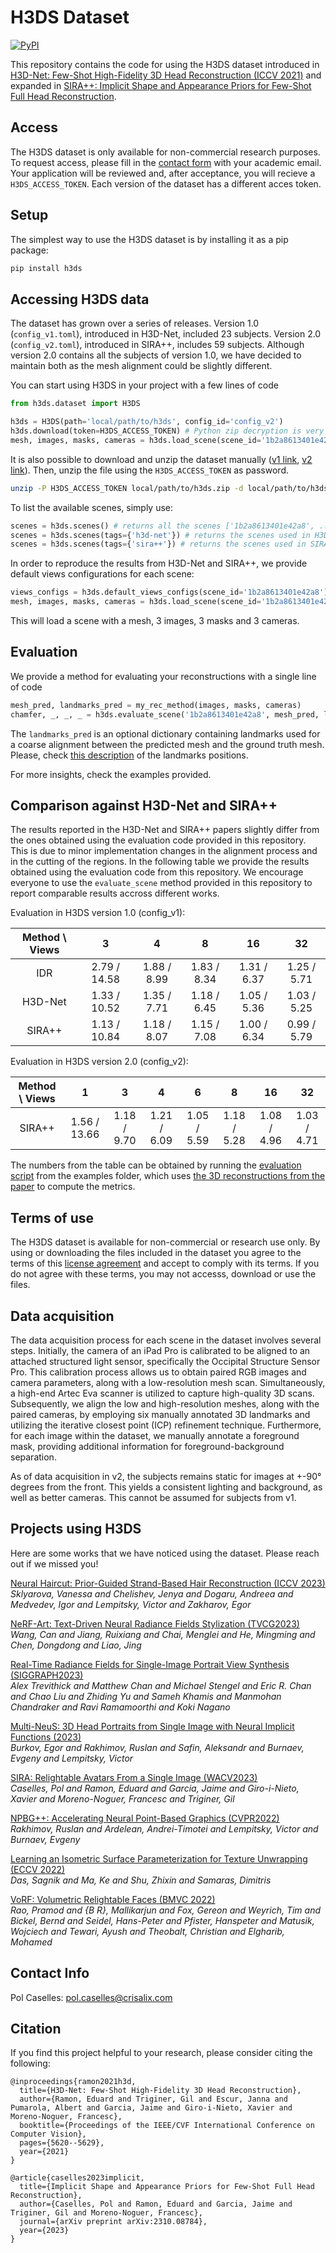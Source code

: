 # H3DS Dataset

[![PyPI](https://img.shields.io/pypi/v/h3ds?style=flat-square)](https://pypi.org/project/h3ds/)

This repository contains the code for using the H3DS dataset introduced in [H3D-Net: Few-Shot High-Fidelity 3D Head Reconstruction (ICCV 2021)](https://crisalixsa.github.io/h3d-net/) and expanded in [SIRA++: Implicit Shape and Appearance Priors for Few-Shot
Full Head Reconstruction](https://arxiv.org/abs/2310.08784).

## Access
The H3DS dataset is only available for non-commercial research purposes. To request access, please fill in the [contact form](https://docs.google.com/forms/d/e/1FAIpQLScpgNf0AA-2BuqcjDod-StNsolYm3DVLtLEdgROiX49xC83dQ/viewform) with your academic email. Your application will be reviewed and, after acceptance, you will recieve a `H3DS_ACCESS_TOKEN`. Each version of the dataset has a different acces token.

## Setup
The simplest way to use the H3DS dataset is by installing it as a pip package:
```bash
pip install h3ds
```

## Accessing H3DS data

The dataset has grown over a series of releases. Version 1.0 (`config_v1.toml`), introduced in H3D-Net, included 23 subjects. Version 2.0 (`config_v2.toml`), introduced in SIRA++, includes 59 subjects. Although version 2.0 contains all the subjects of version 1.0, we have decided to maintain both as the mesh alignment could be slightly different.

You can start using H3DS in your project with a few lines of code

```python
from h3ds.dataset import H3DS

h3ds = H3DS(path='local/path/to/h3ds', config_id='config_v2')
h3ds.download(token=H3DS_ACCESS_TOKEN) # Python zip decryption is very slow. You can invoke an external program.
mesh, images, masks, cameras = h3ds.load_scene(scene_id='1b2a8613401e42a8')
```

It is also possible to download and unzip the dataset manually ([v1 link](https://drive.google.com/file/d/1is1AByaMwaWJJN6CwQ4MmeqCHIMiijZw/view?usp=sharing), [v2 link](https://drive.google.com/file/d/12zMORAGo6IArLS0wras2G_K-1yRak4pA/view?usp=sharing)). Then, unzip the file using the `H3DS_ACCESS_TOKEN` as password.

```bash
unzip -P H3DS_ACCESS_TOKEN local/path/to/h3ds.zip -d local/path/to/h3ds
```

To list the available scenes, simply use:
```python
scenes = h3ds.scenes() # returns all the scenes ['1b2a8613401e42a8', ...]
scenes = h3ds.scenes(tags={'h3d-net'}) # returns the scenes used in H3D-Net paper
scenes = h3ds.scenes(tags={'sira++'}) # returns the scenes used in SIRA++ paper
```

In order to reproduce the results from H3D-Net and SIRA++, we provide default views configurations for each scene:
```python
views_configs = h3ds.default_views_configs(scene_id='1b2a8613401e42a8') # '1', '3', '4', '6', '8', '16' and '32' views
mesh, images, masks, cameras = h3ds.load_scene(scene_id='1b2a8613401e42a8', views_config_id='3')
```
This will load a scene with a mesh, 3 images, 3 masks and 3 cameras.

## Evaluation

We provide a method for evaluating your reconstructions with a single line of code

```python
mesh_pred, landmarks_pred = my_rec_method(images, masks, cameras)
chamfer, _, _, _ = h3ds.evaluate_scene('1b2a8613401e42a8', mesh_pred, landmarks_pred)
```

The `landmarks_pred` is an optional dictionary containing landmarks used for a coarse alignment between the predicted mesh and the ground truth mesh. Please, check [this description](images/landmarks.png) of the landmarks positions.

For more insights, check the examples provided.

## Comparison against H3D-Net and SIRA++

The results reported in the H3D-Net and SIRA++ papers slightly differ from the ones obtained using the evaluation code provided in this repository. This is due to minor implementation changes in the alignment process and in the cutting of the regions. In the following table we provide the results obtained using the evaluation code from this repository. We encourage everyone to use the `evaluate_scene` method provided in this repository to report comparable results accross different works.

Evaluation in H3DS version 1.0 (config_v1):

| Method \ Views | 3 | 4 | 8 | 16 | 32 |
|:-:|:-:|:-:|:-:|:-:|:-:|
| IDR | 2.79 / 14.58 | 1.88 / 8.99 | 1.83 / 8.34 | 1.31 / 6.37 | 1.25 / 5.71 |
| H3D-Net | 1.33 / 10.52 | 1.35 / 7.71 | 1.18 / 6.45 | 1.05 / 5.36 | 1.03 / 5.25 |
| SIRA++ | 1.13 / 10.84 | 1.18 / 8.07 | 1.15 / 7.08 | 1.00 / 6.34 | 0.99 / 5.79 |

Evaluation in H3DS version 2.0 (config_v2):

| Method \ Views | 1 | 3 | 4 | 6 | 8 | 16 | 32 |
|:-:|:-:|:-:|:-:|:-:|:-:|:-:|:-:|
| SIRA++ | 1.56 / 13.66 | 1.18 / 9.70 | 1.21 / 6.09 | 1.05 / 5.59 | 1.18 / 5.28 | 1.08 / 4.96 | 1.03 / 4.71 | 


<!-- 
| Method \ Views | 1 | 3 | 4 | 6 | 8 | 16 | 32 |
|:-:|:-:|:-:|:-:|:-:|:-:|:-:|:-:|
| H3D-Net (23) | - / - | 1.40 / 11.22 | 1.54 / 8.44 | - / - | 1.34 / 6.49 | 1.11 / 5.69 | - / - |
| SIRA++ (23) | - / - | 1.13 / 10.84 | 1.18 / 8.07 | - / - | 1.15 / 7.08 | 1.00 / 6.34 | 0.99 / 5.79 |
| H3D-Net | 2.27 / 14.54 | 1.45 / 10.77 | 1.44 / 6.64 | 1.22 / 5.51 | 1.37 / 5.28 | 1.18 / 4.80 | 1.09 / 4.52 |
| SIRA++ | 1.56 / 13.66 | 1.18 / 9.70 | 1.21 / 6.09 | 1.05 / 5.59 | 1.18 / 5.28 | 1.08 / 4.96 | 1.03 / 4.71 | 
-->

The numbers from the table can be obtained by running the [evaluation script](examples/evaluate.py) from the examples folder, which uses [the 3D reconstructions from the paper](https://drive.google.com/drive/folders/1urlKA-g4oQgqgcBkv9cUjVyV46oJytN_?usp=sharing) to compute the metrics.

## Terms of use
The H3DS dataset is available for non-commercial or research use only. By using or downloading the files included in the dataset you agree to the terms of this [license agreement](https://drive.google.com/file/d/1_Uy5jklFEQMGvw0W-wTJvdwRqOtSAf7l/view?usp=sharing) and accept to comply with its terms. If you do not agree with these terms, you may not accesss, download or use the files.

## Data acquisition
The data acquisition process for each scene in the dataset involves several steps. Initially, the camera of an iPad Pro is calibrated to be aligned to an attached structured light sensor, specifically the Occipital Structure Sensor Pro. This calibration process allows us to obtain paired RGB images and camera parameters, along with a low-resolution mesh scan. Simultaneously, a high-end Artec Eva scanner is utilized to capture high-quality 3D scans. Subsequently, we align the low and high-resolution meshes, along with the paired cameras, by employing six manually annotated 3D landmarks and utilizing the iterative closest point (ICP) refinement technique. Furthermore, for each image within the dataset, we manually annotate a foreground mask, providing additional information for foreground-background separation.  

As of data acquisition in v2, the subjects remains static for images at +-90° degrees from the front. This yields a consistent lighting and background, as well as better cameras. This cannot be assumed for subjects from v1.


## Projects using H3DS
Here are some works that we have noticed using the dataset. Please reach out if we missed you!

[Neural Haircut: Prior-Guided Strand-Based Hair Reconstruction (ICCV 2023)](https://samsunglabs.github.io/NeuralHaircut/)  
*Sklyarova, Vanessa and Chelishev, Jenya and Dogaru, Andreea and Medvedev, Igor and Lempitsky, Victor and Zakharov, Egor*

[NeRF-Art: Text-Driven Neural Radiance Fields Stylization (TVCG2023)](https://cassiepython.github.io/nerfart/)  
*Wang, Can and Jiang, Ruixiang and Chai, Menglei and He, Mingming and Chen, Dongdong and Liao, Jing*

[Real-Time Radiance Fields for Single-Image Portrait View Synthesis (SIGGRAPH2023)](https://research.nvidia.com/labs/nxp/lp3d/)  
*Alex Trevithick and Matthew Chan and Michael Stengel and Eric R. Chan and Chao Liu and Zhiding Yu and Sameh Khamis and Manmohan Chandraker and Ravi Ramamoorthi and Koki Nagano*

[Multi-NeuS: 3D Head Portraits from Single Image with Neural Implicit Functions (2023)](https://ieeexplore.ieee.org/abstract/document/10233007)  
*Burkov, Egor and Rakhimov, Ruslan and Safin, Aleksandr and Burnaev, Evgeny and Lempitsky, Victor*

[SIRA: Relightable Avatars From a Single Image (WACV2023)](https://openaccess.thecvf.com/content/WACV2023/html/Caselles_SIRA_Relightable_Avatars_From_a_Single_Image_WACV_2023_paper.html)  
*Caselles, Pol and Ramon, Eduard and Garcia, Jaime and Giro-i-Nieto, Xavier and Moreno-Noguer, Francesc and Triginer, Gil*

[NPBG++: Accelerating Neural Point-Based Graphics (CVPR2022)](https://openaccess.thecvf.com/content/CVPR2022/html/Rakhimov_NPBG_Accelerating_Neural_Point-Based_Graphics_CVPR_2022_paper.html)  
*Rakhimov, Ruslan and Ardelean, Andrei-Timotei and Lempitsky, Victor and Burnaev, Evgeny*

[Learning an Isometric Surface Parameterization for Texture Unwrapping (ECCV 2022)](https://sagniklp.github.io/isouvf/)  
*Das, Sagnik and Ma, Ke and Shu, Zhixin and Samaras, Dimitris*

[VoRF: Volumetric Relightable Faces (BMVC 2022)](https://vcai.mpi-inf.mpg.de/projects/VoRF/)  
*Rao, Pramod and {B R}, Mallikarjun and Fox, Gereon and Weyrich, Tim and Bickel, Bernd and Seidel, Hans-Peter and Pfister, Hanspeter and Matusik, Wojciech and Tewari, Ayush and Theobalt, Christian and  Elgharib, Mohamed*

## Contact Info

Pol Caselles: pol.caselles@crisalix.com

## Citation
If you find this project helpful to your research, please consider citing the following:
```
@inproceedings{ramon2021h3d,
  title={H3D-Net: Few-Shot High-Fidelity 3D Head Reconstruction},
  author={Ramon, Eduard and Triginer, Gil and Escur, Janna and Pumarola, Albert and Garcia, Jaime and Giro-i-Nieto, Xavier and Moreno-Noguer, Francesc},
  booktitle={Proceedings of the IEEE/CVF International Conference on Computer Vision},
  pages={5620--5629},
  year={2021}
}
```
```
@article{caselles2023implicit,
  title={Implicit Shape and Appearance Priors for Few-Shot Full Head Reconstruction},
  author={Caselles, Pol and Ramon, Eduard and Garcia, Jaime and Triginer, Gil and Moreno-Noguer, Francesc},
  journal={arXiv preprint arXiv:2310.08784},
  year={2023}
}
```
